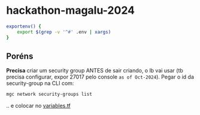 # hackathon-magalu-2024

```sh
exportenv() {
    export $(grep -v '^#' .env | xargs)
}
```

## Poréns

**Precisa** criar um security group ANTES de sair criando, o lb vai usar (tb precisa configurar, expor 27017 pelo console `as of Oct-2024`). Pegar o id da security-group na CLI com:

```sh
mgc network security-groups list
```

.. e colocar no [variables.tf](/mongodb/variables.tf)
